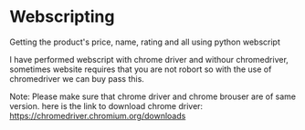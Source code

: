 # Webscripting
Getting the product's price, name, rating and all using python webscript

I have performed webscript with chrome driver and withour chromedriver, sometimes website requires that you are not robort so with the use of chromedriver we can buy pass this.

Note: Please make sure that chrome driver and chrome brouser are of same version.
here is the link to download chrome driver: https://chromedriver.chromium.org/downloads
